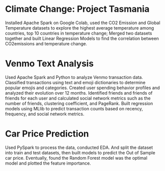 # Climate Change: Project Tasmania
Installed Apache Spark on Google Colab, used the CO2 Emission and Global Temperature datasets to explore the highest average temperature among countries, top 10 countries in temperature change; Merged two datasets together and built Linear Regression Models to find the correlation between CO2emissions and temperature change.

# Venmo Text Analysis
Used Apache Spark and Python to analyze Venmo transaction data. Classified transactions using text and emoji dictionaries to determine popular emojis and categories. Created user spending behavior profiles and analyzed their evolution over 12 months. Identified friends and friends of friends for each user and calculated social network metrics such as the number of friends, clustering coefficient, and PageRank. Built regression models using MLlib to predict transaction counts based on recency, frequency, and social network metrics. 

# Car Price Prediction
Used PySpark to process the data, conducted EDA. And split the dataset into train and test datasets, then built models to predict the Out of Sample car price. Eventually, found the Random Forest model was the optimal model and plotted the feature importance.
